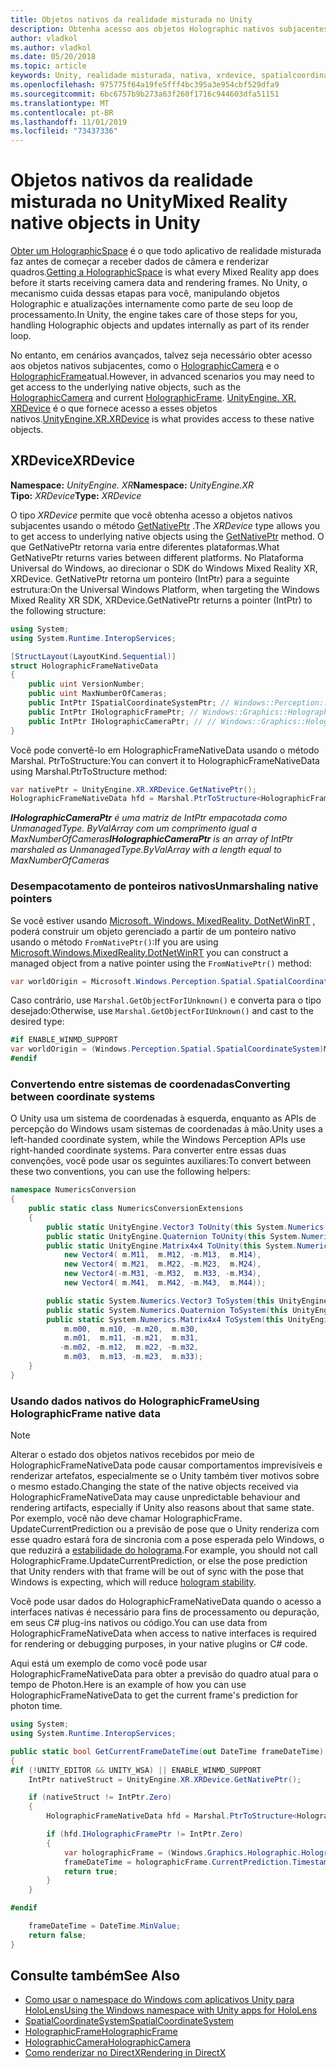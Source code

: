 ```yaml
---
title: Objetos nativos da realidade misturada no Unity
description: Obtenha acesso aos objetos Holographic nativos subjacentes no Unity.
author: vladkol
ms.author: vladkol
ms.date: 05/20/2018
ms.topic: article
keywords: Unity, realidade misturada, nativa, xrdevice, spatialcoordinatesystem, holographicframe, holographiccamera, ispatialcoordinatesystem, iholographicframe, iholographiccamera, getnativeptr
ms.openlocfilehash: 975775f64a19fe5fff4bc395a3e954cbf529dfa9
ms.sourcegitcommit: 6bc6757b9b273a63f260f1716c944603dfa51151
ms.translationtype: MT
ms.contentlocale: pt-BR
ms.lasthandoff: 11/01/2019
ms.locfileid: "73437336"
---
```

# <a name="mixed-reality-native-objects-in-unity"></a><span data-ttu-id="2a83a-104">Objetos nativos da realidade misturada no Unity</span><span class="sxs-lookup"><span data-stu-id="2a83a-104">Mixed Reality native objects in Unity</span></span>

<span data-ttu-id="2a83a-105">[Obter um HolographicSpace](getting-a-holographicspace.md) é o que todo aplicativo de realidade misturada faz antes de começar a receber dados de câmera e renderizar quadros.</span><span class="sxs-lookup"><span data-stu-id="2a83a-105">[Getting a HolographicSpace](getting-a-holographicspace.md) is what every Mixed Reality app does before it starts receiving camera data and rendering frames.</span></span> <span data-ttu-id="2a83a-106">No Unity, o mecanismo cuida dessas etapas para você, manipulando objetos Holographic e atualizações internamente como parte de seu loop de processamento.</span><span class="sxs-lookup"><span data-stu-id="2a83a-106">In Unity, the engine takes care of those steps for you, handling Holographic objects and updates internally as part of its render loop.</span></span>

<span data-ttu-id="2a83a-107">No entanto, em cenários avançados, talvez seja necessário obter acesso aos objetos nativos subjacentes, como o <a href="https://docs.microsoft.com/uwp/api/windows.graphics.holographic.holographiccamera" target="_blank">HolographicCamera</a> e o <a href="https://docs.microsoft.com/uwp/api/windows.graphics.holographic.holographicframe" target="_blank">HolographicFrame</a>atual.</span><span class="sxs-lookup"><span data-stu-id="2a83a-107">However, in advanced scenarios you may need to get access to the underlying native objects, such as the <a href="https://docs.microsoft.com/uwp/api/windows.graphics.holographic.holographiccamera" target="_blank">HolographicCamera</a> and current <a href="https://docs.microsoft.com/uwp/api/windows.graphics.holographic.holographicframe" target="_blank">HolographicFrame</a>.</span></span> <span data-ttu-id="2a83a-108"><a href="https://docs.unity3d.com/ScriptReference/XR.XRDevice.html" target="_blank">UnityEngine. XR. XRDevice</a> é o que fornece acesso a esses objetos nativos.</span><span class="sxs-lookup"><span data-stu-id="2a83a-108"><a href="https://docs.unity3d.com/ScriptReference/XR.XRDevice.html" target="_blank">UnityEngine.XR.XRDevice</a> is what provides access to these native objects.</span></span>

## <a name="xrdevice"></a><span data-ttu-id="2a83a-109">XRDevice</span><span class="sxs-lookup"><span data-stu-id="2a83a-109">XRDevice</span></span> 

<span data-ttu-id="2a83a-110">**Namespace:** *UnityEngine. XR*</span><span class="sxs-lookup"><span data-stu-id="2a83a-110">**Namespace:** *UnityEngine.XR*</span></span><br>
<span data-ttu-id="2a83a-111">**Tipo:** *XRDevice*</span><span class="sxs-lookup"><span data-stu-id="2a83a-111">**Type:** *XRDevice*</span></span>

<span data-ttu-id="2a83a-112">O tipo *XRDevice* permite que você obtenha acesso a objetos nativos subjacentes usando o método <a href="https://docs.unity3d.com/ScriptReference/XR.XRDevice.GetNativePtr.html" target="_blank">GetNativePtr</a> .</span><span class="sxs-lookup"><span data-stu-id="2a83a-112">The *XRDevice* type allows you to get access to underlying native objects using the <a href="https://docs.unity3d.com/ScriptReference/XR.XRDevice.GetNativePtr.html" target="_blank">GetNativePtr</a> method.</span></span> <span data-ttu-id="2a83a-113">O que GetNativePtr retorna varia entre diferentes plataformas.</span><span class="sxs-lookup"><span data-stu-id="2a83a-113">What GetNativePtr returns varies between different platforms.</span></span> <span data-ttu-id="2a83a-114">No Plataforma Universal do Windows, ao direcionar o SDK do Windows Mixed Reality XR, XRDevice. GetNativePtr retorna um ponteiro (IntPtr) para a seguinte estrutura:</span><span class="sxs-lookup"><span data-stu-id="2a83a-114">On the Universal Windows Platform, when targeting the Windows Mixed Reality XR SDK, XRDevice.GetNativePtr returns a pointer (IntPtr) to the following structure:</span></span> 

```cs
using System;
using System.Runtime.InteropServices;

[StructLayout(LayoutKind.Sequential)]
struct HolographicFrameNativeData
{
    public uint VersionNumber;
    public uint MaxNumberOfCameras;
    public IntPtr ISpatialCoordinateSystemPtr; // Windows::Perception::Spatial::ISpatialCoordinateSystem
    public IntPtr IHolographicFramePtr; // Windows::Graphics::Holographic::IHolographicFrame 
    public IntPtr IHolographicCameraPtr; // // Windows::Graphics::Holographic::IHolographicCamera
}
```
<span data-ttu-id="2a83a-115">Você pode convertê-lo em HolographicFrameNativeData usando o método Marshal. PtrToStructure:</span><span class="sxs-lookup"><span data-stu-id="2a83a-115">You can convert it to HolographicFrameNativeData using Marshal.PtrToStructure method:</span></span>
```cs
var nativePtr = UnityEngine.XR.XRDevice.GetNativePtr();
HolographicFrameNativeData hfd = Marshal.PtrToStructure<HolographicFrameNativeData>(nativePtr);
```
<span data-ttu-id="2a83a-116">***IHolographicCameraPtr** é uma matriz de IntPtr empacotada como UnmanagedType. ByValArray com um comprimento igual a MaxNumberOfCameras*</span><span class="sxs-lookup"><span data-stu-id="2a83a-116">***IHolographicCameraPtr** is an array of IntPtr marshaled as UnmanagedType.ByValArray with a length equal to MaxNumberOfCameras*</span></span> 

### <a name="unmarshaling-native-pointers"></a><span data-ttu-id="2a83a-117">Desempacotamento de ponteiros nativos</span><span class="sxs-lookup"><span data-stu-id="2a83a-117">Unmarshaling native pointers</span></span>

<span data-ttu-id="2a83a-118">Se você estiver usando [Microsoft. Windows. MixedReality. DotNetWinRT](https://www.nuget.org/packages/Microsoft.Windows.MixedReality.DotNetWinRT) , poderá construir um objeto gerenciado a partir de um ponteiro nativo usando o método `FromNativePtr()`:</span><span class="sxs-lookup"><span data-stu-id="2a83a-118">If you are using [Microsoft.Windows.MixedReality.DotNetWinRT](https://www.nuget.org/packages/Microsoft.Windows.MixedReality.DotNetWinRT) you can construct a managed object from a native pointer using the `FromNativePtr()` method:</span></span>

```cs
var worldOrigin = Microsoft.Windows.Perception.Spatial.SpatialCoordinateSystem.FromNativePtr(hfd.ISpatialCoordinateSystemPtr);
```

<span data-ttu-id="2a83a-119">Caso contrário, use `Marshal.GetObjectForIUnknown()` e converta para o tipo desejado:</span><span class="sxs-lookup"><span data-stu-id="2a83a-119">Otherwise, use `Marshal.GetObjectForIUnknown()` and cast to the desired type:</span></span>

```cs
#if ENABLE_WINMD_SUPPORT
var worldOrigin = (Windows.Perception.Spatial.SpatialCoordinateSystem)Marshal.GetObjectForIUnknown(hfd.ISpatialCoordinateSystemPtr);
#endif
```

### <a name="converting-between-coordinate-systems"></a><span data-ttu-id="2a83a-120">Convertendo entre sistemas de coordenadas</span><span class="sxs-lookup"><span data-stu-id="2a83a-120">Converting between coordinate systems</span></span>

<span data-ttu-id="2a83a-121">O Unity usa um sistema de coordenadas à esquerda, enquanto as APIs de percepção do Windows usam sistemas de coordenadas à mão.</span><span class="sxs-lookup"><span data-stu-id="2a83a-121">Unity uses a left-handed coordinate system, while the Windows Perception APIs use right-handed coordinate systems.</span></span> <span data-ttu-id="2a83a-122">Para converter entre essas duas convenções, você pode usar os seguintes auxiliares:</span><span class="sxs-lookup"><span data-stu-id="2a83a-122">To convert between these two conventions, you can use the following helpers:</span></span>

```cs
namespace NumericsConversion
{
    public static class NumericsConversionExtensions
    {
        public static UnityEngine.Vector3 ToUnity(this System.Numerics.Vector3 v) => new UnityEngine.Vector3(v.X, v.Y, -v.Z);
        public static UnityEngine.Quaternion ToUnity(this System.Numerics.Quaternion q) => new UnityEngine.Quaternion(-q.X, -q.Y, q.Z, q.W);
        public static UnityEngine.Matrix4x4 ToUnity(this System.Numerics.Matrix4x4 m) => new UnityEngine.Matrix4x4(
            new Vector4( m.M11,  m.M12, -m.M13,  m.M14),
            new Vector4( m.M21,  m.M22, -m.M23,  m.M24),
            new Vector4(-m.M31, -m.M32,  m.M33, -m.M34),
            new Vector4( m.M41,  m.M42, -m.M43,  m.M44));

        public static System.Numerics.Vector3 ToSystem(this UnityEngine.Vector3 v) => new System.Numerics.Vector3(v.x, v.y, -v.z);
        public static System.Numerics.Quaternion ToSystem(this UnityEngine.Quaternion q) => new System.Numerics.Quaternion(-q.x, -q.y, q.z, q.w);
        public static System.Numerics.Matrix4x4 ToSystem(this UnityEngine.Matrix4x4 m) => new System.Numerics.Matrix4x4(
            m.m00,  m.m10, -m.m20,  m.m30,
            m.m01,  m.m11, -m.m21,  m.m31,
           -m.m02, -m.m12,  m.m22, -m.m32,
            m.m03,  m.m13, -m.m23,  m.m33);
    }
}
```

### <a name="using-holographicframe-native-data"></a><span data-ttu-id="2a83a-123">Usando dados nativos do HolographicFrame</span><span class="sxs-lookup"><span data-stu-id="2a83a-123">Using HolographicFrame native data</span></span>

> [!NOTE]
> <span data-ttu-id="2a83a-124">Alterar o estado dos objetos nativos recebidos por meio de HolographicFrameNativeData pode causar comportamentos imprevisíveis e renderizar artefatos, especialmente se o Unity também tiver motivos sobre o mesmo estado.</span><span class="sxs-lookup"><span data-stu-id="2a83a-124">Changing the state of the native objects received via HolographicFrameNativeData may cause unpredictable behaviour and rendering artifacts, especially if Unity also reasons about that same state.</span></span>  <span data-ttu-id="2a83a-125">Por exemplo, você não deve chamar HolographicFrame. UpdateCurrentPrediction ou a previsão de pose que o Unity renderiza com esse quadro estará fora de sincronia com a pose esperada pelo Windows, o que reduzirá a [estabilidade do holograma](hologram-stability.md).</span><span class="sxs-lookup"><span data-stu-id="2a83a-125">For example, you should not call HolographicFrame.UpdateCurrentPrediction, or else the pose prediction that Unity renders with that frame will be out of sync with the pose that Windows is expecting, which will reduce [hologram stability](hologram-stability.md).</span></span>

<span data-ttu-id="2a83a-126">Você pode usar dados do HolographicFrameNativeData quando o acesso a interfaces nativas é necessário para fins de processamento ou depuração, em seus C# plug-ins nativos ou código.</span><span class="sxs-lookup"><span data-stu-id="2a83a-126">You can use data from HolographicFrameNativeData when access to native interfaces is required for rendering or debugging purposes, in your native plugins or C# code.</span></span> 

<span data-ttu-id="2a83a-127">Aqui está um exemplo de como você pode usar HolographicFrameNativeData para obter a previsão do quadro atual para o tempo de Photon.</span><span class="sxs-lookup"><span data-stu-id="2a83a-127">Here is an example of how you can use HolographicFrameNativeData to get the current frame's prediction for photon time.</span></span> 
```cs
using System;
using System.Runtime.InteropServices;

public static bool GetCurrentFrameDateTime(out DateTime frameDateTime)
{
#if (!UNITY_EDITOR && UNITY_WSA) || ENABLE_WINMD_SUPPORT
    IntPtr nativeStruct = UnityEngine.XR.XRDevice.GetNativePtr();

    if (nativeStruct != IntPtr.Zero)
    {
        HolographicFrameNativeData hfd = Marshal.PtrToStructure<HolographicFrameNativeData>(nativeStruct);

        if (hfd.IHolographicFramePtr != IntPtr.Zero)
        {
            var holographicFrame = (Windows.Graphics.Holographic.HolographicFrame)Marshal.GetObjectForIUnknown(hfd.IHolographicFramePtr);
            frameDateTime = holographicFrame.CurrentPrediction.Timestamp.TargetTime.DateTime;
            return true;
        }
    }

#endif

    frameDateTime = DateTime.MinValue;
    return false;
}

```

## <a name="see-also"></a><span data-ttu-id="2a83a-128">Consulte também</span><span class="sxs-lookup"><span data-stu-id="2a83a-128">See Also</span></span>
* [<span data-ttu-id="2a83a-129">Como usar o namespace do Windows com aplicativos Unity para HoloLens</span><span class="sxs-lookup"><span data-stu-id="2a83a-129">Using the Windows namespace with Unity apps for HoloLens</span></span>](using-the-windows-namespace-with-unity-apps-for-hololens.md)
* <span data-ttu-id="2a83a-130"><a href="https://docs.microsoft.com/uwp/api/windows.perception.spatial.spatialcoordinatesystem" target="_blank">SpatialCoordinateSystem</a></span><span class="sxs-lookup"><span data-stu-id="2a83a-130"><a href="https://docs.microsoft.com/uwp/api/windows.perception.spatial.spatialcoordinatesystem" target="_blank">SpatialCoordinateSystem</a></span></span>
* <span data-ttu-id="2a83a-131"><a href="https://docs.microsoft.com/uwp/api/windows.graphics.holographic.holographicframe" target="_blank">HolographicFrame</a></span><span class="sxs-lookup"><span data-stu-id="2a83a-131"><a href="https://docs.microsoft.com/uwp/api/windows.graphics.holographic.holographicframe" target="_blank">HolographicFrame</a></span></span>
* <span data-ttu-id="2a83a-132"><a href="https://docs.microsoft.com/uwp/api/windows.graphics.holographic.holographiccamera" target="_blank">HolographicCamera</a></span><span class="sxs-lookup"><span data-stu-id="2a83a-132"><a href="https://docs.microsoft.com/uwp/api/windows.graphics.holographic.holographiccamera" target="_blank">HolographicCamera</a></span></span>
* [<span data-ttu-id="2a83a-133">Como renderizar no DirectX</span><span class="sxs-lookup"><span data-stu-id="2a83a-133">Rendering in DirectX</span></span>](rendering-in-directx.md)
